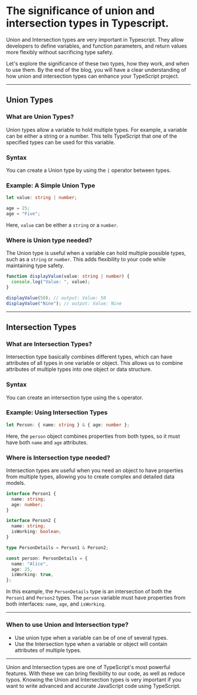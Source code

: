 # The significance of union and intersection types in Typescript.

Union and Intersection types are very important in Typescript. They allow developers to define variables, and function parameters, and return values more flexibly without sacrificing type safety.

Let's explore the significance of these two types, how they work, and when to use them. By the end of the blog, you will have a clear understanding of how union and intersection types can enhance your TypeScript project.

---

## Union Types

### What are Union Types?

Union types allow a variable to hold multiple types. For example, a variable can be either a string or a number. This tells TypeScript that one of the specified types can be used for this variable.

### Syntax

You can create a Union type by using the `|` operator between types.

### Example: A Simple Union Type

```typescript
let value: string | number;

age = 25;
age = "Five";
```

Here, `value` can be either a `string` or a `number`.

### Where is Union type needed?

The Union type is useful when a variable can hold multiple possible types, such as a `string` or `number`. This adds flexibility to your code while maintaining type safety.

```typescript
function displayValue(value: string | number) {
  console.log("Value: ", value);
}

displayValue(50); // output: Value: 50
displayValue("Nine"); // output: Value: Nine
```

---

## Intersection Types

### What are Intersection Types?

Intersection type basically combines different types, which can have attributes of all types in one variable or object. This allows us to combine attributes of multiple types into one object or data structure.

### Syntax

You can create an intersection type using the `&` operator.

### Example: Using Intersection Types

```typescript
let Person: { name: string } & { age: number };
```

Here, the `person` object combines properties from both types, so it must have both `name` and `age` attributes.

### Where is Intersection type needed?

Intersection types are useful when you need an object to have properties from multiple types, allowing you to create complex and detailed data models.

```typescript
interface Person1 {
  name: string;
  age: number;
}

interface Person2 {
  name: string;
  isWorking: boolean;
}

type PersonDetails = Person1 & Person2;

const person: PersonDetails = {
  name: "Alice",
  age: 25,
  isWorking: true,
};
```

In this example, the `PersonDetails` type is an intersection of both the `Person1` and `Person2` types. The `person` variable must have properties from both interfaces: `name`, `age`, and `isWorking`.

---

### When to use Union and Intersection type?

- Use union type when a variable can be of one of several types.
- Use the Intersection type when a variable or object will contain attributes of multiple types.

---

Union and Intersection types are one of TypeScript's most powerful features. With these we can bring flexibility to our code, as well as reduce typos. Knowing the Union and Intersection types is very important if you want to write advanced and accurate JavaScript code using TypeScript.
